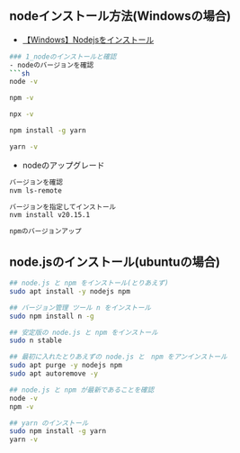 ## nodeインストール方法(Windowsの場合)
- [【Windows】Nodejsをインストール](https://zenn.dev/kuuki/articles/windows-nodejs-install)
```sh
### 1_nodeのインストールと確認
- nodeのバージョンを確認
```sh
node -v

npm -v

npx -v

npm install -g yarn

yarn -v
```

- nodeのアップグレード
```sh
バージョンを確認
nvm ls-remote

バージョンを指定してインストール
nvm install v20.15.1

npmのバージョンアップ
```


## node.jsのインストール(ubuntuの場合)

```sh
## node.js と npm をインストール(とりあえず)
sudo apt install -y nodejs npm

## バージョン管理 ツール n をインストール
sudo npm install n -g

## 安定版の node.js と npm をインストール
sudo n stable

## 最初に入れたとりあえずの node.js と　npm をアンインストール
sudo apt purge -y nodejs npm
sudo apt autoremove -y

## node.js と npm が最新であることを確認
node -v
npm -v

## yarn のインストール
sudo npm install -g yarn
yarn -v
```